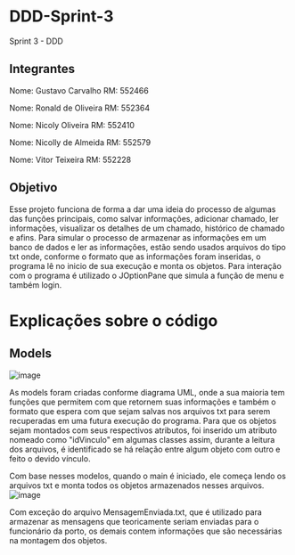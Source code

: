 # DDD-Sprint-3
Sprint 3 - DDD

## Integrantes
Nome: Gustavo Carvalho    RM: 552466

Nome: Ronald de Oliveira  RM: 552364

Nome: Nicoly Oliveira     RM: 552410

Nome: Nicolly de Almeida  RM: 552579

Nome: Vitor Teixeira      RM: 552228

## Objetivo
Esse projeto funciona de forma a dar uma ideia do processo de algumas das funções principais, como salvar informações, adicionar chamado, ler informações, visualizar os detalhes de um chamado, histórico de chamado e afins. Para simular o processo de armazenar as informações em um banco de dados e ler as informações, estão sendo usados arquivos do tipo txt onde, conforme o formato que as informações foram inseridas, o programa lê no inicio de sua execução e monta os objetos. Para interação com o programa é utilizado o JOptionPane que simula a função de menu e também login.

# Explicações sobre o código
## Models
![image](https://github.com/gustavocarvalho1997/DDD-Sprint-3/assets/79180740/f1061afd-3d3f-4569-8bd2-639954e7d55e)

As models foram criadas conforme diagrama UML, onde a sua maioria tem funções que permitem com que retornem suas informações e também o formato que espera com que sejam salvas nos arquivos txt para serem recuperadas em uma futura execução do programa. Para que os objetos sejam montados com seus respectivos atributos, foi inserido um atributo nomeado como "idVinculo" em algumas classes assim, durante a leitura dos arquivos, é identificado se há relação entre algum objeto com outro e feito o devido vínculo.

Com base nesses modelos, quando o main é iniciado, ele começa lendo os arquivos txt e monta todos os objetos armazenados nesses arquivos.
![image](https://github.com/gustavocarvalho1997/DDD-Sprint-3/assets/79180740/c18d0842-d4bb-4707-ba86-7c2cfcbf838a)

Com exceção do arquivo MensagemEnviada.txt, que é utilizado para armazenar as mensagens que teoricamente seriam enviadas para o funcionário da porto, os demais contem informações que são necessárias na montagem dos objetos.
